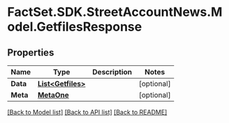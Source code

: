 # FactSet.SDK.StreetAccountNews.Model.GetfilesResponse

## Properties

Name | Type | Description | Notes
------------ | ------------- | ------------- | -------------
**Data** | [**List&lt;Getfiles&gt;**](Getfiles.md) |  | [optional] 
**Meta** | [**MetaOne**](MetaOne.md) |  | [optional] 

[[Back to Model list]](../README.md#documentation-for-models) [[Back to API list]](../README.md#documentation-for-api-endpoints) [[Back to README]](../README.md)

